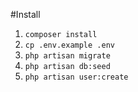 #Install

1. `composer install`
2. `cp .env.example .env`
3. `php artisan migrate`
4. `php artisan db:seed`
5. `php artisan user:create`
